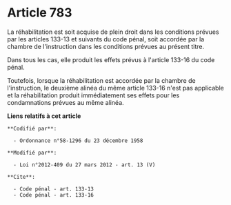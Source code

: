 # Article 783

La réhabilitation est soit acquise de plein droit dans les conditions prévues par les articles 133-13 et suivants du code
pénal, soit accordée par la chambre de l'instruction dans les conditions prévues au présent titre. 

Dans tous les cas, elle produit les effets prévus à l'article 133-16 du code pénal. 

Toutefois, lorsque la réhabilitation est accordée par la chambre de l'instruction, le deuxième alinéa du même article 133-16
n'est pas applicable et la réhabilitation produit immédiatement ses effets pour les condamnations prévues au même alinéa.

**Liens relatifs à cet article**

	**Codifié par**:

	  - Ordonnance n°58-1296 du 23 décembre 1958

	**Modifié par**:

	  - Loi n°2012-409 du 27 mars 2012 - art. 13 (V)

	**Cite**:

	  - Code pénal - art. 133-13
	  - Code pénal - art. 133-16
